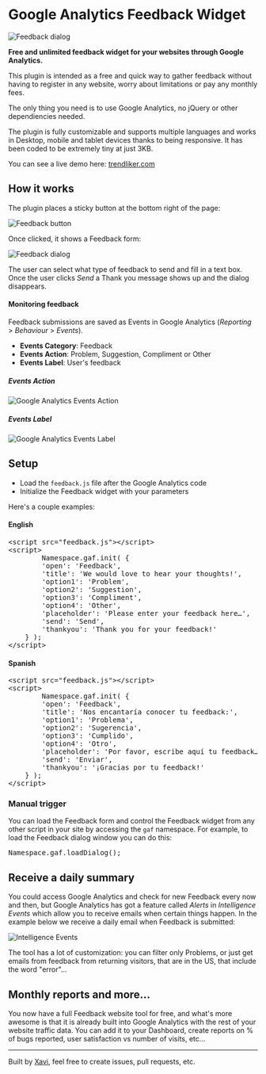 
# Google Analytics Feedback Widget

![Feedback dialog](https://cloud.githubusercontent.com/assets/141241/6185199/f122f686-b36b-11e4-8858-fb8869824b82.png)

**Free and unlimited feedback widget for your websites through Google Analytics.**

This plugin is intended as a free and quick way to gather feedback without having to register in any website, worry about limitations or pay any monthly fees.

The only thing you need is to use Google Analytics, no jQuery or other dependiencies needed.

The plugin is fully customizable and supports multiple languages and works in Desktop, mobile and tablet devices thanks to being responsive. It has been coded to be extremely tiny at just 3KB.

You can see a live demo here: <a href="http://trendliker.com/">trendliker.com</a>



## How it works


The plugin places a sticky button at the bottom right of the page:

![Feedback button](https://cloud.githubusercontent.com/assets/141241/6185187/ce03b870-b36b-11e4-86a7-a6ef880f95ec.png)

Once clicked, it shows a Feedback form:

![Feedback dialog](https://cloud.githubusercontent.com/assets/141241/6185199/f122f686-b36b-11e4-8858-fb8869824b82.png)

The user can select what type of feedback to send and fill in a text box. Once the user clicks <em>Send</em> a Thank you message shows up and the dialog disappears.


#### Monitoring feedback

Feedback submissions are saved as Events in Google Analytics (<em>Reporting</em> > <em>Behaviour</em> > <em>Events</em>).

- **Events Category**: Feedback
- **Events Action**: Problem, Suggestion, Compliment or Other
- **Events Label**: User's feedback

##### Events Action

![Google Analytics Events Action](https://cloud.githubusercontent.com/assets/141241/6185994/6abf609e-b374-11e4-8e4c-7501001007e5.png)

##### Events Label

![Google Analytics Events Label](https://cloud.githubusercontent.com/assets/141241/6186019/b39a9fae-b374-11e4-8c98-a1c0ebb52949.png)


## Setup


- Load the <code>feedback.js</code> file after the Google Analytics code
- Initialize the Feedback widget with your parameters

Here's a couple examples:

#### English

<pre>&lt;script src="feedback.js"&gt;&lt;/script&gt;
&lt;script&gt;
		Namespace.gaf.init( {
		'open': 'Feedback',
		'title': 'We would love to hear your thoughts!',
		'option1': 'Problem',
		'option2': 'Suggestion',
		'option3': 'Compliment',
		'option4': 'Other',
		'placeholder': 'Please enter your feedback here&hellip;',
		'send': 'Send',
		'thankyou': 'Thank you for your feedback!'
	} );
&lt;/script&gt;</pre>


#### Spanish

<pre>&lt;script src="feedback.js"&gt;&lt;/script&gt;
&lt;script&gt;
		Namespace.gaf.init( {
		'open': 'Feedback',
		'title': 'Nos encantaría conocer tu feedback:',
		'option1': 'Problema',
		'option2': 'Sugerencia',
		'option3': 'Cumplido',
		'option4': 'Otro',
		'placeholder': 'Por favor, escribe aquí tu feedback&hellip;',
		'send': 'Enviar',
		'thankyou': '¡Gracias por tu feedback!'
	} );
&lt;/script&gt;</pre>


### Manual trigger

You can load the Feedback form and control the Feedback widget from any other script in your site by accessing the <code>gaf</code> namespace. For example, to load the Feedback dialog window you can do this:

<pre>Namespace.gaf.loadDialog();</pre>

## Receive a daily summary

You could access Google Analytics and check for new Feedback every now and then, but Google Analytics has got a feature called <em>Alerts</em> in <em>Intelligence Events</em> which allow you to receive emails when certain things happen. In the example below we receive a daily email when Feedback is submitted:

![Intelligence Events](https://cloud.githubusercontent.com/assets/141241/6192851/649201c6-b3b6-11e4-9b0a-b15783c18b01.png)

The tool has a lot of customization: you can filter only Problems, or just get emails from feedback from returning visitors, that are in the US, that include the word "error"...

## Monthly reports and more...

You now have a full Feedback website tool for free, and what's more awesome is that it is already built into Google Analytics with the rest of your website traffic data. You can add it to your Dashboard, create reports on % of bugs reported, user satisfaction vs number of visits, etc...

<hr>

Built by <a href="http://xaviesteve.com">Xavi</a>, feel free to create issues, pull requests, etc.
